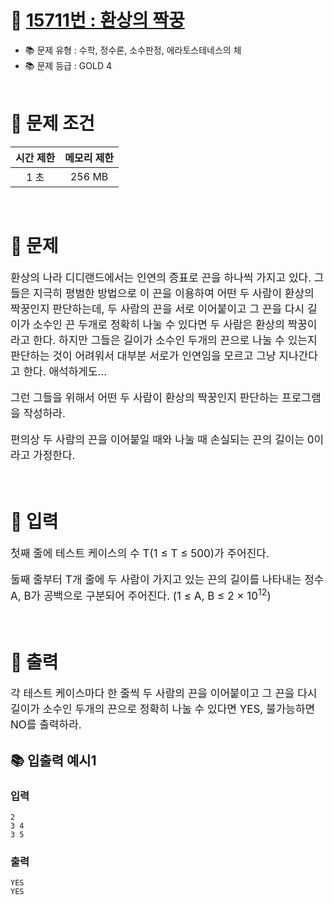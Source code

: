 # 📌 [ 15711번 : 환상의 짝꿍 ](https://www.acmicpc.net/problem/15711)
- 📚 문제 유형 : 수학, 정수론, 소수판정, 에라토스테네스의 체
- 📚 문제 등급 : GOLD 4
  <br/><br/>

# 📌 문제 조건

|시간 제한|메모리 제한|
|:------:|:---:|
|1 초|256 MB|
<br/>

# 📌 문제
<div style="font-size: 17px">
환상의 나라 디디랜드에서는 인연의 증표로 끈을 하나씩 가지고 있다. 그들은 지극히 평범한 방법으로 이 끈을 이용하여 어떤 두 사람이 환상의 짝꿍인지 판단하는데, 두 사람의 끈을 서로 이어붙이고 그 끈을 다시 길이가 소수인 끈 두개로 정확히 나눌 수 있다면 두 사람은 환상의 짝꿍이라고 한다. 하지만 그들은 길이가 소수인 두개의 끈으로 나눌 수 있는지 판단하는 것이 어려워서 대부분 서로가 인연임을 모르고 그냥 지나간다고 한다. 애석하게도...

그런 그들을 위해서 어떤 두 사람이 환상의 짝꿍인지 판단하는 프로그램을 작성하라.

편의상 두 사람의 끈을 이어붙일 때와 나눌 때 손실되는 끈의 길이는 0이라고 가정한다.
</div>
<br/>

# 📌 입력
<div style="font-size: 17px">
첫째 줄에 테스트 케이스의 수 T(1 ≤ T ≤ 500)가 주어진다.

둘째 줄부터 T개 줄에 두 사람이 가지고 있는 끈의 길이를 나타내는 정수 A, B가 공백으로 구분되어 주어진다. (1 ≤ A, B ≤ 2 × 10<sup>12</sup>)
</div>
<br/>

# 📌 출력
<div style="font-size: 17px">
각 테스트 케이스마다 한 줄씩 두 사람의 끈을 이어붙이고 그 끈을 다시 길이가 소수인 두개의 끈으로 정확히 나눌 수 있다면 YES, 불가능하면 NO를 출력하라.
</div>

## 📚 입출력 예시1
### 입력 
    2
    3 4
    3 5

### 출력
    YES
    YES
